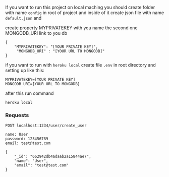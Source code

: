 

If you want to run this project on local maching you should create folder with name `config` in root of project and inside of it create json file with name `default.json` and 

create property MYPRIVATEKEY with you name
the second one MONGODB_URI link to you db

```
{
    "MYPRIVATEKEY": "[YOUR PRIVATE KEY]",
     "MONGODB_URI" : "[YOUR URL TO MONGODB]"
}
```

if you want to run with `heroku local` create file `.env` in root directory and setting up like this:

```
MYPRIVATEKEY=[YOUR PRIVATE KEY]
MONGODB_URI=[YOUR URL TO MONGODB]

```

after this run command 

```
heroku local
```

### Requests 

```
POST localhost:1234/user/create_user

name: User
password: 123456789
email: test@test.com

{
    "_id": "662942db4adaab2a15844ae7",
    "name": "User",
    "email": "test@test.com"
}

```
